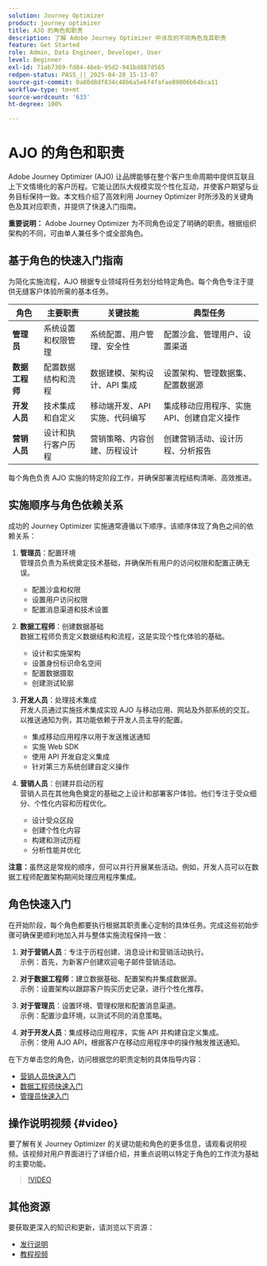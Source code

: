 ```yaml
---
solution: Journey Optimizer
product: journey optimizer
title: AJO 的角色和职责
description: 了解 Adobe Journey Optimizer 中涉及的不同角色及其职责
feature: Get Started
role: Admin, Data Engineer, Developer, User
level: Beginner
exl-id: 71ab7369-fd84-46eb-95d2-941bd887d565
redpen-status: PASS_||_2025-04-28_15-13-07
source-git-commit: 0a80d8df834c48b6a5e6f4fafae89006b64bca11
workflow-type: tm+mt
source-wordcount: '633'
ht-degree: 100%

---
```



# AJO 的角色和职责

Adobe Journey Optimizer (AJO) 让品牌能够在整个客户生命周期中提供互联且上下文情境化的客户历程。它能让团队大规模实现个性化互动，并使客户期望与业务目标保持一致。本文档介绍了高效利用 Journey Optimizer 时所涉及的关键角色及其对应职责，并提供了快速入门指南。

**重要说明：** Adobe Journey Optimizer 为不同角色设定了明确的职责。根据组织架构的不同，可由单人兼任多个或全部角色。

## 基于角色的快速入门指南

为简化实施流程，AJO 根据专业领域将任务划分给特定角色。每个角色专注于提供无缝客户体验所需的基本任务。

| 角色 | 主要职责 | 关键技能 | 典型任务 |
|-------------------|----------------------------------|--------------------------------|-----------------------------------------------|
| **管理员** | 系统设置和权限管理 | 系统配置、用户管理、安全性 | 配置沙盒、管理用户、设置渠道 |
| **数据工程师** | 配置数据结构和流程 | 数据建模、架构设计、API 集成 | 设置架构、管理数据集、配置数据源 |
| **开发人员** | 技术集成和自定义 | 移动端开发、API 实施、代码编写 | 集成移动应用程序、实施 API、创建自定义操作 |
| **营销人员** | 设计和执行客户历程 | 营销策略、内容创建、历程设计 | 创建营销活动、设计历程、分析报告 |

每个角色负责 AJO 实施的特定阶段工作，并确保部署流程结构清晰、高效推进。

## 实施顺序与角色依赖关系

成功的 Journey Optimizer 实施通常遵循以下顺序，该顺序体现了角色之间的依赖关系：

1. **管理员**：配置环境\
   管理员负责为系统奠定技术基础，并确保所有用户的访问权限和配置正确无误。
   * 配置沙盒和权限
   * 设置用户访问权限
   * 配置消息渠道和技术设置

2. **数据工程师**：创建数据基础\
   数据工程师负责定义数据结构和流程，这是实现个性化体验的基础。
   * 设计和实施架构
   * 设置身份标识命名空间
   * 配置数据摄取
   * 创建测试轮廓

3. **开发人员**：处理技术集成\
   开发人员通过实施技术集成实现 AJO 与移动应用、网站及外部系统的交互。以推送通知为例，其功能依赖于开发人员主导的配置。
   * 集成移动应用程序以用于发送推送通知
   * 实施 Web SDK
   * 使用 API 开发自定义集成
   * 针对第三方系统创建自定义操作

4. **营销人员**：创建并启动历程\
   营销人员在其他角色奠定的基础之上设计和部署客户体验。他们专注于受众细分、个性化内容和历程优化。
   * 设计受众区段
   * 创建个性化内容
   * 构建和测试历程
   * 分析性能并优化

**注意：**&#x200B;虽然这是常规的顺序，但可以并行开展某些活动。例如，开发人员可以在数据工程师配置架构期间处理应用程序集成。

## 角色快速入门

在开始阶段，每个角色都要执行根据其职责重心定制的具体任务。完成这些初始步骤可确保更顺利地加入并与整体实施流程保持一致：

1. **对于营销人员**：专注于历程创建、消息设计和营销活动执行。\
   示例：首先，为新客户创建欢迎电子邮件营销活动。

2. **对于数据工程师**：建立数据基础、配置架构并集成数据源。\
   示例：设置架构以跟踪客户购买历史记录，进行个性化推荐。

3. **对于管理员**：设置环境、管理权限和配置消息渠道。\
   示例：配置沙盒环境，以测试不同的消息策略。

4. **对于开发人员**：集成移动应用程序，实施 API 并构建自定义集成。\
   示例：使用 AJO API，根据客户在移动应用程序中的操作触发推送通知。

在下方单击您的角色，访问根据您的职责定制的具体指导内容：

* [营销人员快速入门](path/marketer.md)
* [数据工程师快速入门](path/data-engineer.md)
* [管理员快速入门](path/administrator.md)

## 操作说明视频 {#video}

要了解有关 Journey Optimizer 的关键功能和角色的更多信息，请观看说明视频。该视频对用户界面进行了详细介绍，并重点说明以特定于角色的工作流为基础的主要功能。

>[!VIDEO](https://video.tv.adobe.com/v/3430322?quality=12&captions=chi_hans)

## 其他资源

要获取更深入的知识和更新，请浏览以下资源：

* [发行说明](../rn/release-notes.md)
* [教程视频](https://experienceleague.adobe.com/docs/journey-optimizer-learn/tutorials/overview.html?lang=zh-Hans)